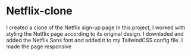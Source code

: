 # Netflix-clone
I created a clone of the Netflix sign-up page
In this project, I worked with styling the Netflix page according to its original design.
I downladed and added the Netflix Sans font and added it to my TailwindCSS config file.
I made the page responsive
